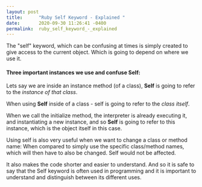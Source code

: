 ```yaml
---
layout: post
title:      "Ruby Self Keyword - Explained "
date:       2020-09-30 11:26:41 -0400
permalink:  ruby_self_keyword_-_explained
---
```



The "self" keyword, which can be confusing at times is simply created to give access to the current object. 
Which is going to depend on where we use it. 

#### Three important instances we use and confuse Self:

Lets say we are inside an instance method (of a class), **Self** is going to refer to the *instance of that class*. 

When using **Self** inside of a class - self is going to refer to the *class itself*. 

When we call the initialize method, the interpreter is already executing it, and instantiating a new instance, and so **Self** is going to refer to this instance, which is the object itself in this case. 


Using self is also very useful when we want to change a class or method name:
When compared to simply use the specific class/method names, which will then have to also be changed.
Self would not be affected. 

It also makes the code shorter and easier to understand. 
And so it is safe to say that the Self keyword is often used in programming and it is important to understand and distinguish between its different uses. 
